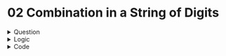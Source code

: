 # 02 Combination in a String of Digits

<details>

<summary>Question</summary>



Given an input string of numbers, find all combinations of numbers that can be formed using digits in the same order.\
**Examples:**&#x20;

```
Input : 123 
Output :1 2 3
        1 23
        12 3
        123

Input : 1234
Output :1 2 3 4 
        1 2 34 
        1 23 4 
        1 234 
        12 3 4 
        12 34 
        123 4 
        1234 
```

</details>

<details>

<summary>Logic</summary>

Upon observation, it can be seen that the question is either adding or not adding a space after each digit in various combinations.&#x20;

1. For each iteration of the recursive function
   1. Print it either with a space or without a space

</details>

<details>

<summary>Code</summary>

```cpp
/*
Visit Notebook: https://abhyas-kanaujia.gitbook.io/love-babbar-dsa-unacademy-homework/a
*/

#include <bits/stdc++.h>
using namespace std;

void printCombinations(int n, int i = 0, string combinations = "") {
    string str = to_string(n);
    if(i == str.length()) {
        cout << combinations << endl;
        return;
    }
    
    printCombinations(n, i + 1, combinations + str[i]);
    if(str[i + 1] != '\0')
        printCombinations(n, i + 1, combinations + str[i] + ' ');
    
}
c+
int main()
{
    int n;
    cin >> n;
    printCombinations(n);
    return 0;
}
```

[Run this code online](https://onlinegdb.com/q\_ug26vVR)

</details>
